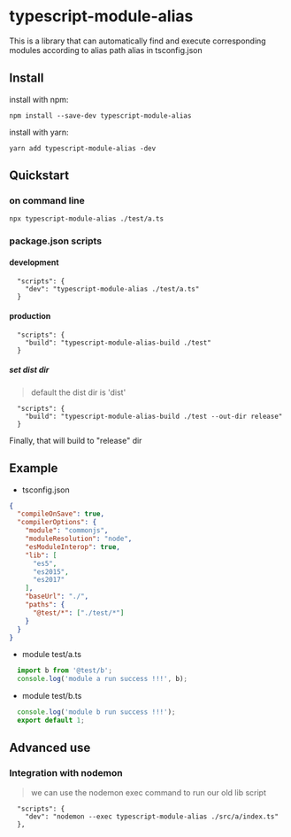 # typescript-module-alias

This is a library that can automatically find and execute corresponding modules according to alias path alias in tsconfig.json

## Install

install with npm:
```
npm install --save-dev typescript-module-alias
```

install with yarn:
```
yarn add typescript-module-alias -dev
```

## Quickstart

### on command line
```
npx typescript-module-alias ./test/a.ts
```

### package.json scripts
#### development
```
  "scripts": {
    "dev": "typescript-module-alias ./test/a.ts"
  }
```

#### production
```
  "scripts": {
    "build": "typescript-module-alias-build ./test"
  }
```
##### set dist dir
> default the dist dir is 'dist'
```
  "scripts": {
    "build": "typescript-module-alias-build ./test --out-dir release"
  }
```
Finally, that will build to "release" dir

## Example
- tsconfig.json
```json
{
  "compileOnSave": true,
  "compilerOptions": {
    "module": "commonjs",
    "moduleResolution": "node",
    "esModuleInterop": true,
    "lib": [
      "es5",
      "es2015",
      "es2017"
    ],
    "baseUrl": "./",
    "paths": {
      "@test/*": ["./test/*"]
    }
  }
}
```
- module test/a.ts
```ts
  import b from '@test/b';
  console.log('module a run success !!!', b);
```

- module test/b.ts
```ts
  console.log('module b run success !!!');
  export default 1;
```

## Advanced use

### Integration with nodemon
> we can use the nodemon exec command to run our old lib script
```
  "scripts": {
    "dev": "nodemon --exec typescript-module-alias ./src/a/index.ts"
  },
```
